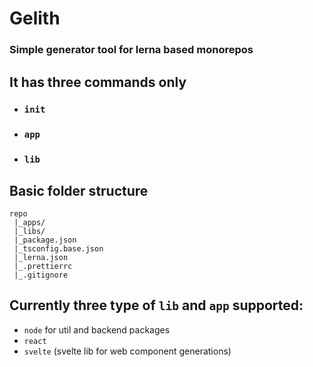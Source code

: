 # Gelith

### Simple generator tool for lerna based monorepos

## It has three commands only

- ### `init`
- ### `app`
- ### `lib`

## Basic folder structure

```
repo
 |_apps/
 |_libs/
 |_package.json
 |_tsconfig.base.json
 |_lerna.json
 |_.prettierrc
 |_.gitignore
```

## Currently three type of `lib` and `app` supported:

- `node` for util and backend packages
- `react`
- `svelte` (svelte lib for web component generations)
